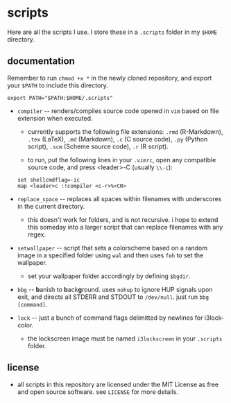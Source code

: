 # scripts

Here are all the scripts I use. I store these in a `.scripts` folder in my
`$HOME` directory.

## documentation

Remember to run `chmod +x *` in the newly cloned repository, and export your
`$PATH` to include this directory.

```
export PATH="$PATH:$HOME/.scripts"
```

* `compiler` -- renders/compiles source code opened in `vim` based on file
  extension when executed. 

	* currently supports the following file extensions: `.rmd` (R-Markdown),
	  `.tex` (LaTeX), `.md` (Markdown), `.c` (C source code), `.py` (Python
	  script), `.scm` (Scheme source code), `.r` (R script).

	* to run, put the following lines in your `.vimrc`, open any compatible
	  source code, and press \<leader\>-C (usually `\\-c`):

	```
	set shellcmdflag=-ic
	map <leader>c :!compiler <c-r>%<CR>
	```

* `replace_space` -- replaces all spaces within filenames with underscores in
  the current directory.
	
	* this doesn't work for folders, and is not recursive. i hope to extend
	  this someday into a larger script that can replace filenames with any
	  regex.

* `setwallpaper` -- script that sets a colorscheme based on a random image in a
  specified folder using `wal` and then uses `feh` to set the wallpaper.

	* set your wallpaper folder accordingly by defining `$bgdir`.

* `bbg` -- **b**anish to **b**ack**g**round. uses `nohup` to ignore HUP
  signals upon exit, and directs all STDERR and STDOUT to `/dev/null`. just
  run `bbg [command]`.

* `lock` -- just a bunch of command flags delimitted by newlines for
  i3lock-color.
	
	* the lockscreen image must be named `i3lockscreen` in your `.scripts`
	  folder.

## license

* all scripts in this repository are licensed under the MIT License as free and
  open source software. see `LICENSE` for more details.
